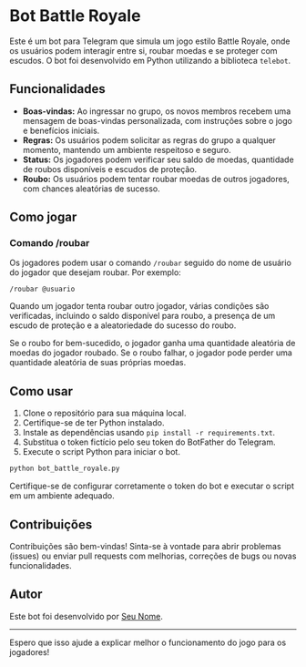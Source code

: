# Bot Battle Royale

Este é um bot para Telegram que simula um jogo estilo Battle Royale, onde os usuários podem interagir entre si, roubar moedas e se proteger com escudos. O bot foi desenvolvido em Python utilizando a biblioteca `telebot`.

## Funcionalidades

- **Boas-vindas:** Ao ingressar no grupo, os novos membros recebem uma mensagem de boas-vindas personalizada, com instruções sobre o jogo e benefícios iniciais.
- **Regras:** Os usuários podem solicitar as regras do grupo a qualquer momento, mantendo um ambiente respeitoso e seguro.
- **Status:** Os jogadores podem verificar seu saldo de moedas, quantidade de roubos disponíveis e escudos de proteção.
- **Roubo:** Os usuários podem tentar roubar moedas de outros jogadores, com chances aleatórias de sucesso.

## Como jogar

### Comando /roubar

Os jogadores podem usar o comando `/roubar` seguido do nome de usuário do jogador que desejam roubar. Por exemplo:

```
/roubar @usuario
```

Quando um jogador tenta roubar outro jogador, várias condições são verificadas, incluindo o saldo disponível para roubo, a presença de um escudo de proteção e a aleatoriedade do sucesso do roubo.

Se o roubo for bem-sucedido, o jogador ganha uma quantidade aleatória de moedas do jogador roubado. Se o roubo falhar, o jogador pode perder uma quantidade aleatória de suas próprias moedas.

## Como usar

1. Clone o repositório para sua máquina local.
2. Certifique-se de ter Python instalado.
3. Instale as dependências usando `pip install -r requirements.txt`.
4. Substitua o token fictício pelo seu token do BotFather do Telegram.
5. Execute o script Python para iniciar o bot.

```bash
python bot_battle_royale.py
```

Certifique-se de configurar corretamente o token do bot e executar o script em um ambiente adequado.

## Contribuições

Contribuições são bem-vindas! Sinta-se à vontade para abrir problemas (issues) ou enviar pull requests com melhorias, correções de bugs ou novas funcionalidades.

## Autor

Este bot foi desenvolvido por [Seu Nome](https://github.com/seu-usuario).

---

Espero que isso ajude a explicar melhor o funcionamento do jogo para os jogadores!
